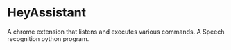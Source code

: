 # HeyAssistant
 A chrome extension that listens and executes various commands. A Speech recognition python program. 
